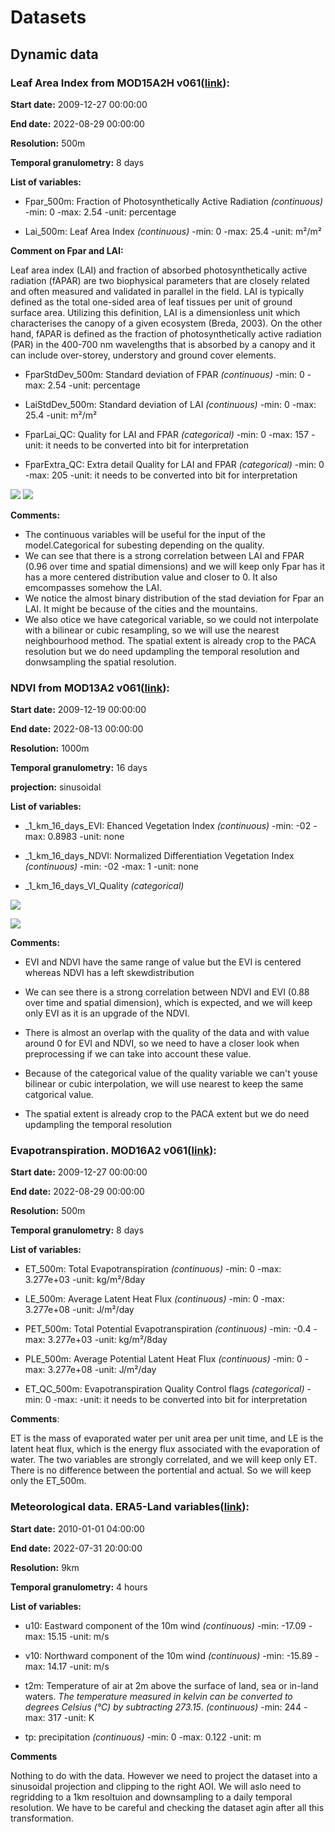 # Datasets 

## Dynamic data
### Leaf Area Index from MOD15A2H v061([link](https://lpdaac.usgs.gov/products/mod15a2hv061/)):

**Start date:**  2009-12-27 00:00:00

**End date:**  2022-08-29 00:00:00

**Resolution:** 500m

**Temporal granulometry:** 8 days

**List of variables:** 
- Fpar_500m: Fraction of Photosynthetically Active Radiation *(continuous)*
	-min: 0 
	-max: 2.54
    -unit: percentage

- Lai_500m:	Leaf Area Index *(continuous)*
 	-min: 0
	-max: 25.4 
    -unit: m²/m²

**Comment on Fpar and LAI:**

Leaf area index (LAI) and fraction of absorbed photosynthetically active radiation (fAPAR) are two biophysical
parameters that are closely related and often measured and validated in parallel in the field. LAI is typically
defined as the total one-sided area of leaf tissues per unit of ground surface area. Utilizing this definition,
LAI is a dimensionless unit which characterises the canopy of a given ecosystem (Breda, 2003). On the other
hand, fAPAR is defined as the fraction of photosynthetically active radiation (PAR) in the 400-700 nm
wavelengths that is absorbed by a canopy and it can include over-storey, understory and ground cover
elements.



- FparStdDev_500m: 	Standard deviation of FPAR *(continuous)*
	-min: 0 
	-max: 2.54
    -unit: percentage
    
- LaiStdDev_500m: Standard deviation of LAI *(continuous)*
 	-min: 0
	-max: 25.4 
    -unit: m²/m²
    
- FparLai_QC: Quality for LAI and FPAR *(categorical)*
 	-min: 0
	-max: 157 
    -unit: it needs to be converted into bit for interpretation

- FparExtra_QC: Extra detail Quality for LAI and FPAR *(categorical)*
 	-min: 0
	-max: 205 
    -unit: it needs to be converted into bit for interpretation

![](https://github.com/Sliders122/wildfire/blob/datacube/resources/Image/LAI_distrib.png?raw=true)
![](https://github.com/Sliders122/wildfire/blob/datacube/resources/Image/LAI_plot.png?raw=true)

**Comments:** 
* The continuous variables  will be useful for the input of the model.Categorical for subesting depending on the quality.
* We can see that there is a strong correlation between LAI and FPAR (0.96 over time and spatial dimensions) and we will keep only Fpar has it has a more centered distribution value and closer to 0. It also emcompasses somehow the LAI.
* We notice the almost binary distribution of the stad deviation for Fpar an LAI. It might be because of the cities and the mountains. 
* We also otice we have categorical variable, so we could not interpolate with a bilinear or cubic resampling, so we will use the nearest neighbourhood method. The spatial extent is already crop to the PACA resolution but we do need updampling the temporal resolution and donwsampling the spatial resolution.

### NDVI from MOD13A2 v061([link](https://lpdaac.usgs.gov/products/mod13a2v061/)):

**Start date:**  2009-12-19 00:00:00

**End date:**  2022-08-13 00:00:00

**Resolution:** 1000m

**Temporal granulometry:** 16 days

**projection:** sinusoidal

**List of variables:** 
- _1_km_16_days_EVI: Ehanced Vegetation Index *(continuous)*
 	-min: -02
	-max: 0.8983
    -unit: none

- _1_km_16_days_NDVI: Normalized Differentiation Vegetation Index *(continuous)*
 	-min: -02
	-max: 1
    -unit: none

- _1_km_16_days_VI_Quality *(categorical)*

![](https://github.com/Sliders122/wildfire/blob/datacube/resources/Image/NDVI_EVI_Quality_distrib.png?raw=true)

![](https://github.com/Sliders122/wildfire/blob/datacube/resources/Image/NDVI_EVI_Quality_plot.png?raw=true)



**Comments:** 
* EVI and NDVI have the same range of value but the EVI is centered whereas NDVI has a left skewdistribution
* We can see there is a strong correlation between NDVI and EVI (0.88 over time and spatial dimension), which is expected, and we will keep only EVI as it is an upgrade of the NDVI.

* There is almost an overlap with the quality of the data and with value around 0 for EVI and NDVI, so we need to have a closer look when preprocessing if we can take into account these value.
* Because of the categorical value of the quality variable we can't youse bilinear or cubic interpolation, we will use nearest to keep the same catgorical value.
* The spatial extent is already crop to the PACA extent but we do need updampling the temporal resolution


###  Evapotranspiration. MOD16A2 v061([link](https://lpdaac.usgs.gov/products/mod16a2v061/)):

**Start date:**  2009-12-27 00:00:00

**End date:**  2022-08-29 00:00:00

**Resolution:** 500m

**Temporal granulometry:** 8 days

**List of variables:** 
- ET_500m: Total Evapotranspiration *(continuous)*
	-min: 0
	-max: 3.277e+03
    -unit: kg/m²/8day

- LE_500m:	Average Latent Heat Flux *(continuous)*
 	-min: 0
	-max: 3.277e+08
    -unit: J/m²/day


- PET_500m: 	Total Potential Evapotranspiration *(continuous)*
	-min: -0.4
	-max: 3.277e+03
    -unit: kg/m²/8day

- PLE_500m: Average Potential Latent Heat Flux *(continuous)*
 	-min: 0
	-max: 3.277e+08
    -unit: J/m²/day

- ET_QC_500m: Evapotranspiration Quality Control flags *(categorical)*
 	-min: 0
	-max: 
    -unit: it needs to be converted into bit for interpretation

**Comments**: 

ET is the mass of evaporated water per unit area per unit time, and LE is the latent heat flux, which is the energy flux associated with the evaporation of water. The two variables are strongly correlated, and we will keep only ET. There is no difference between the portential and actual. So we will keep only the ET_500m.


###  Meteorological data. ERA5-Land variables([link](https://cds.climate.copernicus.eu/cdsapp#!/dataset/reanalysis-era5-land?tab=overview)):

**Start date:**  2010-01-01 04:00:00

**End date:**  2022-07-31 20:00:00

**Resolution:** 9km

**Temporal granulometry:** 4 hours

**List of variables:** 

- u10: Eastward component of the 10m wind  *(continuous)*
	-min: -17.09
	-max: 15.15
    -unit: m/s

- v10:	Northward component of the 10m wind *(continuous)*
 	-min: -15.89
	-max: 14.17
    -unit: m/s


- t2m: 	Temperature of air at 2m above the surface of land, sea or in-land waters. *The temperature measured in kelvin can be converted to degrees Celsius (°C) by subtracting 273.15*. *(continuous)*
	-min: 244
	-max: 317
    -unit: K

- tp: precipitation *(continuous)*
 	-min: 0
	-max: 0.122
    -unit: m


**Comments**

Nothing to do with the data. However we need to project the dataset into a sinusoidal projection and clipping to the right AOI. We will aslo need to regridding to a 1km resoltuion and downsampling to a daily temporal resolution. We have to be careful and checking the dataset agin after all this transformation.

